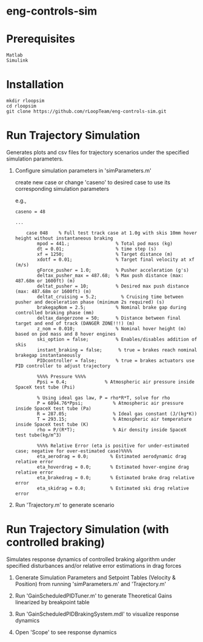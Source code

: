 # eng-controls-sim

# Prerequisites
    
    Matlab
    Simulink

# Installation
    
    mkdir rloopsim
    cd rloopsim
    git clone https://github.com/rLoopTeam/eng-controls-sim.git

# Run Trajectory Simulation

Generates plots and csv files for trajectory scenarios under the specified simulation parameters.

1. Configure simulation parameters in 'simParameters.m'

	create new case or change 'caseno' to desired case to use its corresponding simulation parameters

	e.g.,

    ```
    caseno = 48

    ...

        case 048    % Full test track case at 1.0g with skis 10mm hover height without instantaneous braking
            mpod = 441.;                 % Total pod mass (kg)
            dt = 0.01;                   % time step (s)
            xf = 1250;                   % Target distance (m)
            xdotf = 0.01;                % Target final velocity at xf (m/s)
            gForce_pusher = 1.0;         % Pusher acceleration (g's)
            deltax_pusher_max = 487.68;  % Max push distance (max: 487.68m or 1600ft) (m)
            deltat_pusher = 10;          % Desired max push distance (max: 487.68m or 1600ft) (m)
            deltat_cruising = 5.2;         % Cruising time between pusher and deceleration phase (minimum 2s required) (s)
            brakegapNom = 2.5;           % Nominal brake gap during controlled braking phase (mm)
            deltax_dangerzone = 50;      % Distance between final target and end of track (DANGER ZONE!!!) (m)
            z_nom = 0.010;               % Nominal hover height (m) based on pod mass and 8 hover engines
            ski_option = false;          % Enables/disables addition of skis
            instant_braking = false;      % true = brakes reach nominal brakegap instantaneously
            PIDcontroller = false;       % true = brakes actuators use PID controller to adjust trajectory

            %%%% Pressure %%%%
            Ppsi = 0.4;              % Atmospheric air pressure inside SpaceX test tube (Psi)
            
            % Using ideal gas law, P = rho*R*T, solve for rho 
            P = 6894.76*Ppsi;           % Atmospheric air pressure inside SpaceX test tube (Pa)
            R = 287.05;                 % Ideal gas constant (J/(kg*K))
            T = 293.15;                 % Atmospheric air temperature inside SpaceX test tube (K)
            rho = P/(R*T);              % Air density inside SpaceX test tube(kg/m^3)

            %%%% Relative Error (eta is positive for under-estimated case; negative for over-estimated case)%%%%
            eta_aerodrag = 0.0;        % Estimated aerodynamic drag relative error
            eta_hoverdrag = 0.0;       % Estimated hover-engine drag relative error
            eta_brakedrag = 0.0;       % Estimated brake drag relative error
            eta_skidrag = 0.0;         % Estimated ski drag relative error
    ```

2. Run 'Trajectory.m' to generate scenario 

# Run Trajectory Simulation (with controlled braking)

Simulates response dynamics of controlled braking algorithm under specified disturbances and/or relative error estimations in drag forces

1. Generate Simulation Parameters and Setpoint Tables (Velocity & Position) from running 'simParameters.m' and 'Trajectory.m'
    
2. Run 'GainScheduledPIDTuner.m' to generate Theoretical Gains linearized by breakpoint table
    
3. Run 'GainScheduledPIDBrakingSystem.mdl' to visualize response dynamics

4. Open 'Scope' to see response dynamics
